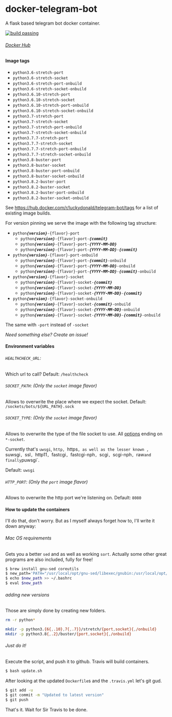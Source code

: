 # docker-telegram-bot
A flask based telegram bot docker container.

[![build passing](https://travis-ci.org/luckydonald/docker-telegram-bot.svg?branch=master)](https://travis-ci.org/luckydonald/docker-telegram-bot)

###### [Docker Hub](https://hub.docker.com/r/luckydonald/telegram-bot/)


#### Image tags

- `python3.6-stretch-port`
- `python3.6-stretch-socket`
- `python3.6-stretch-port-onbuild`
- `python3.6-stretch-socket-onbuild`
- `python3.6.10-stretch-port`
- `python3.6.10-stretch-socket`
- `python3.6.10-stretch-port-onbuild`
- `python3.6.10-stretch-socket-onbuild`
- `python3.7-stretch-port`
- `python3.7-stretch-socket`
- `python3.7-stretch-port-onbuild`
- `python3.7-stretch-socket-onbuild`
- `python3.7.7-stretch-port`
- `python3.7.7-stretch-socket`
- `python3.7.7-stretch-port-onbuild`
- `python3.7.7-stretch-socket-onbuild`
- `python3.8-buster-port`
- `python3.8-buster-socket`
- `python3.8-buster-port-onbuild`
- `python3.8-buster-socket-onbuild`
- `python3.8.2-buster-port`
- `python3.8.2-buster-socket`
- `python3.8.2-buster-port-onbuild`
- `python3.8.2-buster-socket-onbuild`

See https://hub.docker.com/r/luckydonald/telegram-bot/tags for a list of existing image builds.

For version pinning we serve the image with the following tag structure:
- <code>python<i><b>{version}</b></i>-{flavor}-port</code>
    - <code>python<i><b>{version}</b></i>-{flavor}-port-<i><b>{commit}</b></i></code>
    - <code>python<i><b>{version}</b></i>-{flavor}-port-<i><b>{YYYY-MM-DD}</b></i></code>
    - <code>python<i><b>{version}</b></i>-{flavor}-port-<i><b>{YYYY-MM-DD}</b></i>-<i><b>{commit}</b></i></code>
- <code>python<i><b>{version}</b></i>-{flavor}-port-onbuild</code>
    - <code>python<i><b>{version}</b></i>-{flavor}-port-<i><b>{commit}</b></i>-onbuild</code>
    - <code>python<i><b>{version}</b></i>-{flavor}-port-<i><b>{YYYY-MM-DD}</b></i>-onbuild</code>
    - <code>python<i><b>{version}</b></i>-{flavor}-port-<i><b>{YYYY-MM-DD}</b></i>-<i><b>{commit}</b></i>-onbuild</code>
- <code>python<i><b>{version}</b></i>-{flavor}-socket</code>
    - <code>python<i><b>{version}</b></i>-{flavor}-socket-<i><b>{commit}</b></i></code>
    - <code>python<i><b>{version}</b></i>-{flavor}-socket-<i><b>{YYYY-MM-DD}</b></i></code>
    - <code>python<i><b>{version}</b></i>-{flavor}-socket-<i><b>{YYYY-MM-DD}</b></i>-<i><b>{commit}</b></i></code>
- <code>python<i><b>{version}</b></i>-{flavor}-socket-onbuild</code>
    - <code>python<i><b>{version}</b></i>-{flavor}-socket-<i><b>{commit}</b></i>-onbuild</code>
    - <code>python<i><b>{version}</b></i>-{flavor}-socket-<i><b>{YYYY-MM-DD}</b></i>-onbuild</code>
    - <code>python<i><b>{version}</b></i>-{flavor}-socket-<i><b>{YYYY-MM-DD}</b></i>-<i><b>{commit}</b></i>-onbuild</code>

The same with <code>-port</code> instead of <code>-socket</code>

_Need something else? Create an issue!_

#### Environment variables
###### `HEALTHCHECK_URL`:
Which url to call?
Default: `/healthcheck`

###### `SOCKET_PATH`: _(Only the `socket` image flavor)_
Allows to overwrite the place where we expect the socket.
Default: `/sockets/bots/${URL_PATH}.sock`

###### `SOCKET_TYPE`: _(Only the `socket` image flavor)_
Allows to overwrite the type of the file socket to use.
All [options](https://uwsgi-docs.readthedocs.io/en/latest/Options.html#uwsgi-core) ending on `*-socket`.

Currently that's `uwsgi`, `http, `https`, as well as the lesser known , `suwsgi`, `ssl`, `http11`, `fastcgi`, `fastcgi-nph`, `scgi`, `scgi-nph`, `raw` and finally `puwsgi`.

Default: `uwsgi`

###### `HTTP_PORT`: _(Only the `port` image flavor)_
Allows to overwrite the http port we're listening on.
Default: `8080`


####  How to update the containers

I'll do that, don't worry.
But as I myself always forget how to, I'll write it down anyway:


###### Mac OS requirements
Gets you a better `sed` and as well as working `sort`. Actually some other great programs are also included, fully for free!
```bash
$ brew install gnu-sed coreutils
$ new_path='PATH="/usr/local/opt/gnu-sed/libexec/gnubin:/usr/local/opt/coreutils/libexec/gnubin:$PATH"'
$ echo $new_path >> ~/.bashrc
$ eval $new_path
```
###### adding new versions
Those are simply done by creating new folders.
```bash
rm -r python*

mkdir -p python3.{6{,.10},7{,.7}}/stretch/{port,socket}{,/onbuild}
mkdir -p python3.8{,.2}/buster/{port,socket}{,/onbuild}

```
###### Just do it!
Execute the script, and push it to github.
Travis will build containers.
```bash
$ bash update.sh
```
After looking at the updated `Dockerfile`s and the `.travis.yml` let's git gud.
```bash
$ git add -u
$ git commit -m "Updated to latest version"
$ git push
```
That's it. Wait for Sir Travis to be done.
